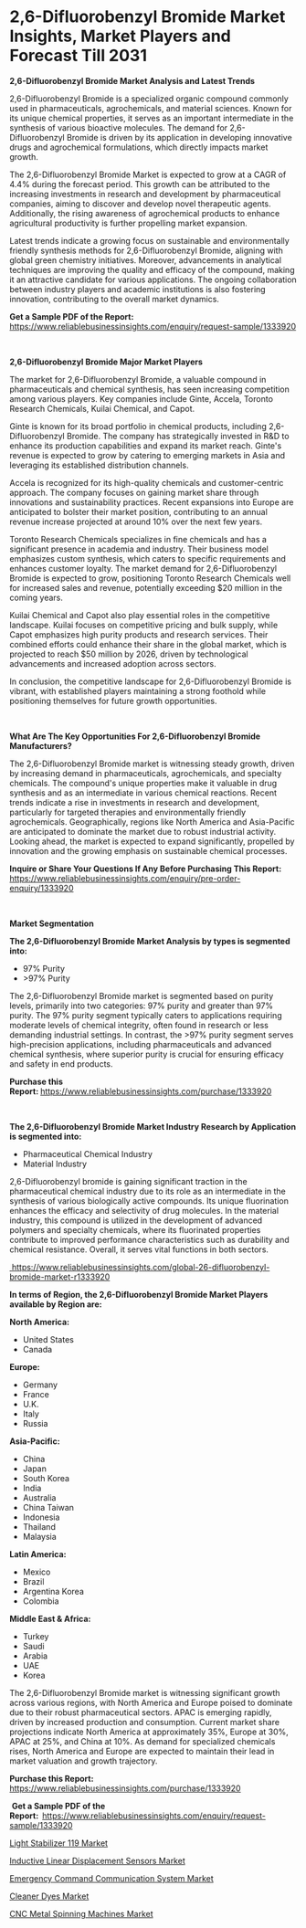 <p><h1>2,6-Difluorobenzyl Bromide Market Insights, Market Players and Forecast Till 2031</h1></p><p><strong>2,6-Difluorobenzyl Bromide Market Analysis and Latest Trends</strong></p>
<p><p>2,6-Difluorobenzyl Bromide is a specialized organic compound commonly used in pharmaceuticals, agrochemicals, and material sciences. Known for its unique chemical properties, it serves as an important intermediate in the synthesis of various bioactive molecules. The demand for 2,6-Difluorobenzyl Bromide is driven by its application in developing innovative drugs and agrochemical formulations, which directly impacts market growth.</p><p>The 2,6-Difluorobenzyl Bromide Market is expected to grow at a CAGR of 4.4% during the forecast period. This growth can be attributed to the increasing investments in research and development by pharmaceutical companies, aiming to discover and develop novel therapeutic agents. Additionally, the rising awareness of agrochemical products to enhance agricultural productivity is further propelling market expansion.</p><p>Latest trends indicate a growing focus on sustainable and environmentally friendly synthesis methods for 2,6-Difluorobenzyl Bromide, aligning with global green chemistry initiatives. Moreover, advancements in analytical techniques are improving the quality and efficacy of the compound, making it an attractive candidate for various applications. The ongoing collaboration between industry players and academic institutions is also fostering innovation, contributing to the overall market dynamics.</p></p>
<p><strong>Get a Sample PDF of the Report:&nbsp;</strong> <a href="https://www.reliablebusinessinsights.com/enquiry/request-sample/1333920?utm_campaign=84&utm_medium=2&utm_source=Github&utm_content=ia&utm_term=01102024&utm_id=26-difluorobenzyl-bromide">https://www.reliablebusinessinsights.com/enquiry/request-sample/1333920</a></p>
<p>&nbsp;</p>
<p><strong>2,6-Difluorobenzyl Bromide Major Market Players</strong></p>
<p><p>The market for 2,6-Difluorobenzyl Bromide, a valuable compound in pharmaceuticals and chemical synthesis, has seen increasing competition among various players. Key companies include Ginte, Accela, Toronto Research Chemicals, Kuilai Chemical, and Capot.</p><p>Ginte is known for its broad portfolio in chemical products, including 2,6-Difluorobenzyl Bromide. The company has strategically invested in R&D to enhance its production capabilities and expand its market reach. Ginte's revenue is expected to grow by catering to emerging markets in Asia and leveraging its established distribution channels.</p><p>Accela is recognized for its high-quality chemicals and customer-centric approach. The company focuses on gaining market share through innovations and sustainability practices. Recent expansions into Europe are anticipated to bolster their market position, contributing to an annual revenue increase projected at around 10% over the next few years.</p><p>Toronto Research Chemicals specializes in fine chemicals and has a significant presence in academia and industry. Their business model emphasizes custom synthesis, which caters to specific requirements and enhances customer loyalty. The market demand for 2,6-Difluorobenzyl Bromide is expected to grow, positioning Toronto Research Chemicals well for increased sales and revenue, potentially exceeding $20 million in the coming years.</p><p>Kuilai Chemical and Capot also play essential roles in the competitive landscape. Kuilai focuses on competitive pricing and bulk supply, while Capot emphasizes high purity products and research services. Their combined efforts could enhance their share in the global market, which is projected to reach $50 million by 2026, driven by technological advancements and increased adoption across sectors.</p><p>In conclusion, the competitive landscape for 2,6-Difluorobenzyl Bromide is vibrant, with established players maintaining a strong foothold while positioning themselves for future growth opportunities.</p></p>
<p>&nbsp;</p>
<p><strong>What Are The Key Opportunities For 2,6-Difluorobenzyl Bromide Manufacturers?</strong></p>
<p><p>The 2,6-Difluorobenzyl Bromide market is witnessing steady growth, driven by increasing demand in pharmaceuticals, agrochemicals, and specialty chemicals. The compound's unique properties make it valuable in drug synthesis and as an intermediate in various chemical reactions. Recent trends indicate a rise in investments in research and development, particularly for targeted therapies and environmentally friendly agrochemicals. Geographically, regions like North America and Asia-Pacific are anticipated to dominate the market due to robust industrial activity. Looking ahead, the market is expected to expand significantly, propelled by innovation and the growing emphasis on sustainable chemical processes.</p></p>
<p><strong>Inquire or Share Your Questions If Any Before Purchasing This Report:</strong> <a href="https://www.reliablebusinessinsights.com/enquiry/pre-order-enquiry/1333920?utm_campaign=84&utm_medium=2&utm_source=Github&utm_content=ia&utm_term=01102024&utm_id=26-difluorobenzyl-bromide">https://www.reliablebusinessinsights.com/enquiry/pre-order-enquiry/1333920</a></p>
<p>&nbsp;</p>
<p><strong>Market Segmentation</strong></p>
<p><strong>The 2,6-Difluorobenzyl Bromide Market Analysis by types is segmented into:</strong></p>
<p><ul><li>97% Purity</li><li>>97% Purity</li></ul></p>
<p><p>The 2,6-Difluorobenzyl Bromide market is segmented based on purity levels, primarily into two categories: 97% purity and greater than 97% purity. The 97% purity segment typically caters to applications requiring moderate levels of chemical integrity, often found in research or less demanding industrial settings. In contrast, the >97% purity segment serves high-precision applications, including pharmaceuticals and advanced chemical synthesis, where superior purity is crucial for ensuring efficacy and safety in end products.</p></p>
<p><strong>Purchase this Report:&nbsp;</strong><a href="https://www.reliablebusinessinsights.com/purchase/1333920?utm_campaign=84&utm_medium=2&utm_source=Github&utm_content=ia&utm_term=01102024&utm_id=26-difluorobenzyl-bromide">https://www.reliablebusinessinsights.com/purchase/1333920</a></p>
<p>&nbsp;</p>
<p><strong>The 2,6-Difluorobenzyl Bromide Market Industry Research by Application is segmented into:</strong></p>
<p><ul><li>Pharmaceutical Chemical Industry</li><li>Material Industry</li></ul></p>
<p><p>2,6-Difluorobenzyl bromide is gaining significant traction in the pharmaceutical chemical industry due to its role as an intermediate in the synthesis of various biologically active compounds. Its unique fluorination enhances the efficacy and selectivity of drug molecules. In the material industry, this compound is utilized in the development of advanced polymers and specialty chemicals, where its fluorinated properties contribute to improved performance characteristics such as durability and chemical resistance. Overall, it serves vital functions in both sectors.</p></p>
<p><a href="https://www.reliablebusinessinsights.com/global-26-difluorobenzyl-bromide-market-r1333920?utm_campaign=84&utm_medium=2&utm_source=Github&utm_content=ia&utm_term=01102024&utm_id=26-difluorobenzyl-bromide">&nbsp;https://www.reliablebusinessinsights.com/global-26-difluorobenzyl-bromide-market-r1333920</a></p>
<p><strong>In terms of Region, the 2,6-Difluorobenzyl Bromide Market Players available by Region are:</strong></p>
<p>
    <p> <strong> North America: </strong>
        <ul>
            <li>United States</li>
            <li>Canada</li>
        </ul>
        </p> 
    <p> <strong> Europe: </strong>
        <ul>
            <li>Germany</li>
            <li>France</li>
            <li>U.K.</li>
            <li>Italy</li>
            <li>Russia</li>
        </ul>
        </p> 
    <p> <strong> Asia-Pacific: </strong>
        <ul>
            <li>China</li>
            <li>Japan</li>
            <li>South Korea</li>
            <li>India</li>
            <li>Australia</li>
            <li>China Taiwan</li>
            <li>Indonesia</li>
            <li>Thailand</li>
            <li>Malaysia</li>
        </ul>
        </p> 
    <p> <strong> Latin America: </strong>
        <ul>
            <li>Mexico</li>
            <li>Brazil</li>
            <li>Argentina Korea</li>
            <li>Colombia</li>
        </ul>
        </p> 
    <p> <strong> Middle East & Africa: </strong>
        <ul>
            <li>Turkey</li>
            <li>Saudi</li>
            <li>Arabia</li>
            <li>UAE</li>
            <li>Korea</li>
        </ul>
    </p>
    </p>
<p><p>The 2,6-Difluorobenzyl Bromide market is witnessing significant growth across various regions, with North America and Europe poised to dominate due to their robust pharmaceutical sectors. APAC is emerging rapidly, driven by increased production and consumption. Current market share projections indicate North America at approximately 35%, Europe at 30%, APAC at 25%, and China at 10%. As demand for specialized chemicals rises, North America and Europe are expected to maintain their lead in market valuation and growth trajectory.</p></p>
<p><strong>Purchase this Report: </strong><a href="https://www.reliablebusinessinsights.com/purchase/1333920?utm_campaign=84&utm_medium=2&utm_source=Github&utm_content=ia&utm_term=01102024&utm_id=26-difluorobenzyl-bromide">https://www.reliablebusinessinsights.com/purchase/1333920</a></p>
<p>&nbsp;<strong>Get a Sample PDF of the Report:&nbsp;&nbsp;</strong><a href="https://www.reliablebusinessinsights.com/enquiry/request-sample/1333920?utm_campaign=84&utm_medium=2&utm_source=Github&utm_content=ia&utm_term=01102024&utm_id=26-difluorobenzyl-bromide">https://www.reliablebusinessinsights.com/enquiry/request-sample/1333920</a></p>
<p><strong></strong></p>
<p><p><a href="https://github.com/HaroldWalker405/Market-Research-Report-List-1/blob/main/light-stabilizer-119-market.md?utm_campaign=84&utm_medium=2&utm_source=Github&utm_content=ia&utm_term=01102024&utm_id=26-difluorobenzyl-bromide">Light Stabilizer 119 Market</a></p><p><a href="https://issuu.com/reportprime-2/docs/inductive-linear-displacement-senso_ff095c5fca4bf8?utm_campaign=84&utm_medium=2&utm_source=Github&utm_content=ia&utm_term=01102024&utm_id=26-difluorobenzyl-bromide">Inductive Linear Displacement Sensors Market</a></p><p><a href="https://issuu.com/reportprime-2/docs/emergency-command-communication-sys_8d09c6f12548aa?utm_campaign=84&utm_medium=2&utm_source=Github&utm_content=ia&utm_term=01102024&utm_id=26-difluorobenzyl-bromide">Emergency Command Communication System Market</a></p><p><a href="https://github.com/GRUBBSCHARLES/Market-Research-Report-List-1/blob/main/cleaner-dyes-market.md?utm_campaign=84&utm_medium=2&utm_source=Github&utm_content=ia&utm_term=01102024&utm_id=26-difluorobenzyl-bromide">Cleaner Dyes Market</a></p><p><a href="https://www.linkedin.com/pulse/global-cnc-metal-spinning-machines-market-product-types-applications-swjve?utm_campaign=84&utm_medium=2&utm_source=Github&utm_content=ia&utm_term=01102024&utm_id=26-difluorobenzyl-bromide">CNC Metal Spinning Machines Market</a></p></p>